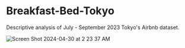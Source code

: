 # Breakfast-Bed-Tokyo

Descriptive analysis of July - September 2023 Tokyo's Airbnb dataset.

![Screen Shot 2024-04-30 at 2 23 37 AM](https://github.com/cardina50/Breakfast-Bed-Tokyo/assets/130823144/8d4c684b-6bce-4e64-b890-712eb75ec5bf)



